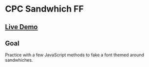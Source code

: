 # CPC Sandwhich FF

## [Live Demo](https://codepen.io/borntofrappe/full/agbOQX)

## Goal

Practice with a few JavaScript methods to fake a font themed around sandwhiches.